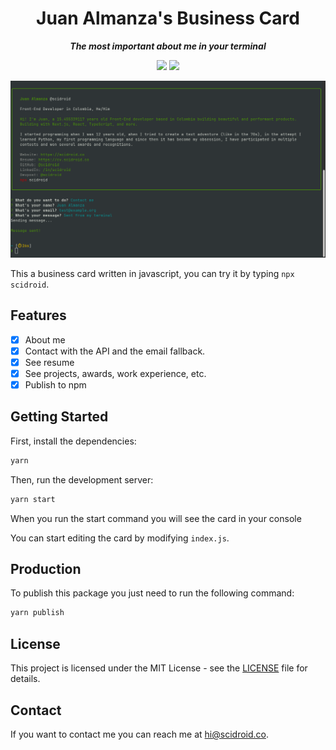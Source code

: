<div align="center">

# Juan Almanza's Business Card

**_The most important about me in your terminal_**

</div>

<div align="center">

![](https://img.shields.io/badge/Contributions-Welcome-brightgreen.svg)
![](https://img.shields.io/badge/Maintained%3F-Yes-brightgreen.svg)

</div>

<div align="center">

![Website Preview](https://raw.githubusercontent.com/scidroid/me/main/public/terminal.png)

</div>

This a business card written in javascript, you can try it by typing `npx scidroid`.

## Features

- [x] About me
- [x] Contact with the API and the email fallback.
- [x] See resume
- [x] See projects, awards, work experience, etc.
- [x] Publish to npm

## Getting Started

First, install the dependencies:

```bash
yarn
```

Then, run the development server:

```bash
yarn start
```

When you run the start command you will see the card in your console

You can start editing the card by modifying `index.js`.

## Production

To publish this package you just need to run the following command:

```bash
yarn publish
```

## License

This project is licensed under the MIT License - see the [LICENSE](LICENSE) file for details.

## Contact

If you want to contact me you can reach me at [hi@scidroid.co](mailto:hi@scidroid.co).
